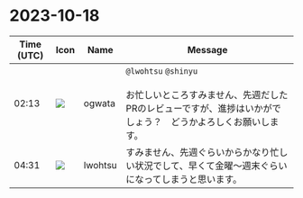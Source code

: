 # 2023-10-18

|Time (UTC)|Icon|Name|Message|
|---|---|---|---|
|02:13|![](https://avatars.slack-edge.com/2019-11-22/845042642576_070441337abaca9fb7b3_72.png)|ogwata|`@lwohtsu` `@shinyu`<br><br>お忙しいところすみません、先週だしたPRのレビューですが、進捗はいかがでしょう？　どうかよろしくお願いします。|
|04:31|![](https://secure.gravatar.com/avatar/6a1342affe7c337c61db338b633abef3.jpg?s=72&d=https%3A%2F%2Fa.slack-edge.com%2Fdf10d%2Fimg%2Favatars%2Fava_0024-72.png)|lwohtsu|すみません、先週ぐらいからかなり忙しい状況でして、早くて金曜～週末ぐらいになってしまうと思います。|
